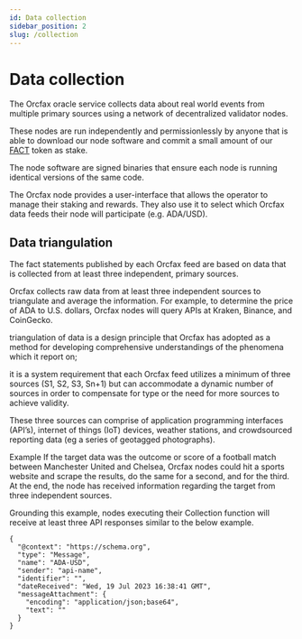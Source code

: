 ```yaml
---
id: Data collection
sidebar_position: 2
slug: /collection
---
```


# Data collection

The Orcfax oracle service collects data about real world events from multiple
primary sources using a network of decentralized validator nodes.

These nodes are run independently and permissionlessly by anyone that is able to
download our node software and commit a small amount of our [FACT](scorecard)
token as stake.

The node software are signed binaries that ensure each node is running identical
versions of the same code.

The Orcfax node provides a user-interface that allows the operator to manage
their staking and rewards. They also use it to select which Orcfax data feeds
their node will participate (e.g. ADA/USD).

## Data triangulation
The fact statements published by each Orcfax feed are based on data that is collected from at least three independent, primary sources.

Orcfax collects raw data from at least three independent sources to triangulate and average the information. For example, to determine the price of ADA to U.S. dollars, Orcfax nodes will query APIs at Kraken, Binance, and CoinGecko.

triangulation of data is a design principle that Orcfax has adopted as a
method for developing comprehensive understandings of the phenomena which it
report on;

it is a system requirement that each Orcfax feed utilizes a minimum
of three sources (S1, S2, S3, Sn+1) but can accommodate a dynamic number of
sources in order to compensate for type or the need for more sources to achieve
validity.

These three sources can comprise of application programming interfaces
(API’s), internet of things (IoT) devices, weather stations, and crowdsourced
reporting data (eg a series of geotagged photographs).




Example
If the target data was the outcome or score of a football match between
Manchester United and Chelsea, Orcfax nodes could hit a sports website and
scrape the results, do the same for a second, and for the third. At the end, the
node has received information regarding the target from three independent
sources.

Grounding this example, nodes executing their Collection function will receive
at least three API responses similar to the below example.

```
{
  "@context": "https://schema.org",
  "type": "Message",
  "name": "ADA-USD",
  "sender": "api-name",
  "identifier": "",
  "dateReceived": "Wed, 19 Jul 2023 16:38:41 GMT",
  "messageAttachment": {
    "encoding": "application/json;base64",
    "text": ""
  }
}
```
